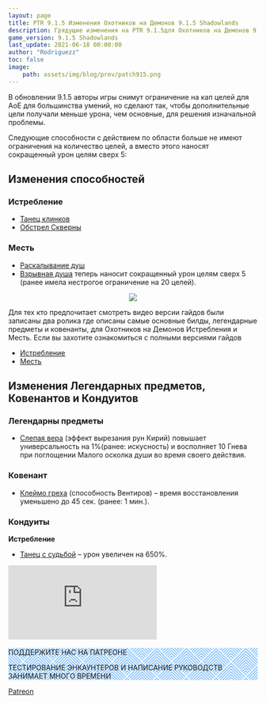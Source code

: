 ```yaml
---
layout: page
title: PTR 9.1.5 Изменения Охотников на Демонов 9.1.5 Shadowlands
description: Грядущие изменения на PTR 9.1.5для Охотников на Демонов 9.1.5 Shadowlands Месть и Истребление
game_version: 9.1.5 Shadowlands
last_update: 2021-06-18 00:00:00 
author: "Rodriguezz"
toc: false
image:
    path: assets/img/blog/prev/patch915.png
---
```


В обновлении 9.1.5 авторы игры снимут ограничение на кап целей для АоЕ для большинства умений, но сделают так, чтобы дополнительные цели получали меньше урона, чем основные, для решения изначальной проблемы.

Следующие способности с действием по области больше не имеют ограничения на количество целей, а вместо этого наносят сокращенный урон целям сверх 5:

## Изменения способностей

### Истребление

* [Танец клинков](https://ru.wowhead.com/spell=188499)
* [Обстрел Скверны](https://ru.wowhead.com/spell=258925) 

### Месть

* [Раскалывание душ](https://ru.wowhead.com/spell=228477)
* [Взрывная душа](https://ru.wowhead.com/spell=247454) теперь наносит сокращенный урон целям сверх 5 (ранее имела нестрогое ограничение на 20 целей).

<p align="center" width="100%"> <img src="{{ site.url }}/assets/img/blog/prev/hav_veng.png"> </p>

Для тех кто предпочитает смотреть видео версии гайдов были записаны два ролика где описаны самые основные билды, легендарные предметы и ковенанты, для Охотников на Демонов Истребления и Месть. 
Если вы захотите ознакомиться с полными версиями гайдов 

* [Истребление](https://black-temple.ru/guide/havoc/quick_faq.html)
* [Месть](https://black-temple.ru/guide/vengeance/quick_faq.html)

## Изменения Легендарных предметов, Ковенантов и Кондуитов

### Легендарны предметы

* [Слепая вера](https://ru.wowhead.com/spell=355893) (эффект вырезания рун Кирий) повышает универсальность на 1%(ранее: искусность) и восполняет 10 Гнева при поглощении Малого осколка души во время своего действия.

### Ковенант

* [Клеймо греха](https://ru.wowhead.com/spell=317009) (способность Вентиров) – время восстановления уменьшено до 45 сек. (ранее: 1 мин.).

### Кондуиты

**Истребление**

* [Танец с судьбой](https://ru.wowhead.com/spell=339228) – урон увеличен на 650%.



<div class="frame_blc">
<iframe src="https://www.youtube.com/embed/Ur6-UkMaaZk" title="YouTube video player" frameborder="0" allow="accelerometer; autoplay; clipboard-write; encrypted-media; gyroscope; picture-in-picture" allowfullscreen></iframe>
</div>
<br>

<div class="parteons" style="
    background-image: url(&quot;data:image/svg+xml,%3Csvg width='60' height='60' viewBox='0 0 60 60' xmlns='http://www.w3.org/2000/svg'%3E%3Cpath d='M54.627 0l.83.828-1.415 1.415L51.8 0h2.827zM5.373 0l-.83.828L5.96 2.243 8.2 0H5.374zM48.97 0l3.657 3.657-1.414 1.414L46.143 0h2.828zM11.03 0L7.372 3.657 8.787 5.07 13.857 0H11.03zm32.284 0L49.8 6.485 48.384 7.9l-7.9-7.9h2.83zM16.686 0L10.2 6.485 11.616 7.9l7.9-7.9h-2.83zm20.97 0l9.315 9.314-1.414 1.414L34.828 0h2.83zM22.344 0L13.03 9.314l1.414 1.414L25.172 0h-2.83zM32 0l12.142 12.142-1.414 1.414L30 .828 17.272 13.556l-1.414-1.414L28 0h4zM.284 0l28 28-1.414 1.414L0 2.544V0h.284zM0 5.373l25.456 25.455-1.414 1.415L0 8.2V5.374zm0 5.656l22.627 22.627-1.414 1.414L0 13.86v-2.83zm0 5.656l19.8 19.8-1.415 1.413L0 19.514v-2.83zm0 5.657l16.97 16.97-1.414 1.415L0 25.172v-2.83zM0 28l14.142 14.142-1.414 1.414L0 30.828V28zm0 5.657L11.314 44.97 9.9 46.386l-9.9-9.9v-2.828zm0 5.657L8.485 47.8 7.07 49.212 0 42.143v-2.83zm0 5.657l5.657 5.657-1.414 1.415L0 47.8v-2.83zm0 5.657l2.828 2.83-1.414 1.413L0 53.456v-2.83zM54.627 60L30 35.373 5.373 60H8.2L30 38.2 51.8 60h2.827zm-5.656 0L30 41.03 11.03 60h2.828L30 43.858 46.142 60h2.83zm-5.656 0L30 46.686 16.686 60h2.83L30 49.515 40.485 60h2.83zm-5.657 0L30 52.343 22.343 60h2.83L30 55.172 34.828 60h2.83zM32 60l-2-2-2 2h4zM59.716 0l-28 28 1.414 1.414L60 2.544V0h-.284zM60 5.373L34.544 30.828l1.414 1.415L60 8.2V5.374zm0 5.656L37.373 33.656l1.414 1.414L60 13.86v-2.83zm0 5.656l-19.8 19.8 1.415 1.413L60 19.514v-2.83zm0 5.657l-16.97 16.97 1.414 1.415L60 25.172v-2.83zM60 28L45.858 42.142l1.414 1.414L60 30.828V28zm0 5.657L48.686 44.97l1.415 1.415 9.9-9.9v-2.828zm0 5.657L51.515 47.8l1.414 1.413 7.07-7.07v-2.83zm0 5.657l-5.657 5.657 1.414 1.415L60 47.8v-2.83zm0 5.657l-2.828 2.83 1.414 1.413L60 53.456v-2.83zM39.9 16.385l1.414-1.414L30 3.658 18.686 14.97l1.415 1.415 9.9-9.9 9.9 9.9zm-2.83 2.828l1.415-1.414L30 9.313 21.515 17.8l1.414 1.413 7.07-7.07 7.07 7.07zm-2.827 2.83l1.414-1.416L30 14.97l-5.657 5.657 1.414 1.415L30 17.8l4.243 4.242zm-2.83 2.827l1.415-1.414L30 20.626l-2.828 2.83 1.414 1.414L30 23.456l1.414 1.414zM56.87 59.414L58.284 58 30 29.716 1.716 58l1.414 1.414L30 32.544l26.87 26.87z' fill='%230080ff' fill-opacity='0.47' fill-rule='evenodd'/%3E%3C/svg%3E&quot;);
">
<div class="quadrataparteons">
            ПОДДЕРЖИТЕ НАС НА ПАТРЕОНЕ
            <p>
              ТЕСТИРОВАНИЕ ЭНКАУНТЕРОВ И НАПИСАНИЕ РУКОВОДСТВ ЗАНИМАЕТ МНОГО ВРЕМЕНИ
            </p>
          </div>
        </div>
<a href="https://www.patreon.com/BlackTemple" target="blank">Patreon</a>